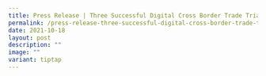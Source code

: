 ```yaml
---
title: Press Release | Three Successful Digital Cross Border Trade Trials Completed,
permalink: /press-release-three-successful-digital-cross-border-trade-trials-completed/
date: 2021-10-18
layout: post
description: ""
image: ""
variant: tiptap
---
```

